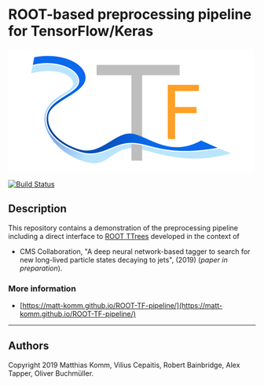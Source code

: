# ROOT-based preprocessing pipeline for TensorFlow/Keras

![logo](https://raw.githubusercontent.com/matt-komm/ROOT-TF-pipeline/gh-pages/logo_small.png)

[![Build Status](https://travis-ci.com/matt-komm/ROOT-TF-pipeline.svg?branch=master)](https://travis-ci.com/matt-komm/ROOT-TF-pipeline)

## Description

This repository contains a demonstration of the preprocessing pipeline 
including a direct interface to [ROOT TTrees](https://root.cern.ch/doc/master/classTTree.html) 
developed in the context of 

* CMS Collaboration, "A deep neural network-based tagger to search for 
new long-lived particle states decaying to jets", (2019) (*paper in preparation*).

### More information

* [https://matt-komm.github.io/ROOT-TF-pipeline/](https://matt-komm.github.io/ROOT-TF-pipeline/)

---

## Authors

Copyright 2019 Matthias Komm, Vilius Cepaitis, Robert Bainbridge, Alex Tapper, 
Oliver Buchmüller.


